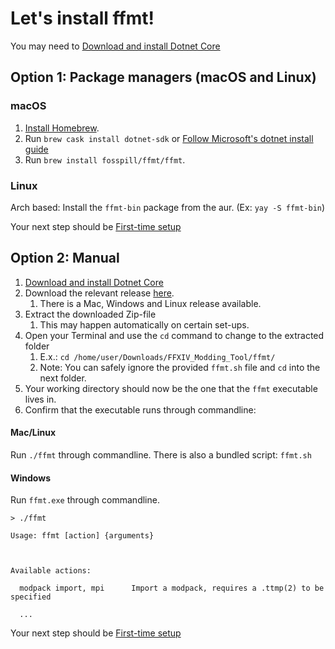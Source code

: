 # Let's install ffmt!

You may need to [Download and install Dotnet Core](https://dotnet.microsoft.com/download/dotnet-core)


## Option 1: Package managers (macOS and Linux)
### macOS
1.  [Install Homebrew](https://brew.sh).
2.  Run `brew cask install dotnet-sdk` or [Follow Microsoft's dotnet install guide](https://dotnet.microsoft.com/download/dotnet-core)
3.  Run `brew install fosspill/ffmt/ffmt`.

### Linux
Arch based: Install the `ffmt-bin` package from the aur. (Ex: `yay -S ffmt-bin`)


Your next step should be [First-time setup](userguide/quickstart/setup)


## Option 2: Manual

1. [Download and install Dotnet Core](https://dotnet.microsoft.com/download/dotnet-core)
2. Download the relevant release [here](https://github.com/fosspill/FFXIV_Modding_Tool/releases).
   1. There is a Mac, Windows and Linux release available.
3. Extract the downloaded Zip-file
   1. This may happen automatically on certain set-ups.
4. Open your Terminal and use the `cd` command to change to the extracted folder
   1. E.x.: `cd /home/user/Downloads/FFXIV_Modding_Tool/ffmt/`
   2. Note: You can safely ignore the provided `ffmt.sh` file and `cd` into the next folder.
5. Your working directory should now be the one that the `ffmt` executable lives in.
6. Confirm that the executable runs through commandline: 

#### Mac/Linux

Run `./ffmt` through commandline.
There is also a bundled script: `ffmt.sh`

#### Windows

Run `ffmt.exe` through commandline.

```
> ./ffmt

Usage: ffmt [action] {arguments}



Available actions:

  modpack import, mpi      Import a modpack, requires a .ttmp(2) to be specified

  ...

```


Your next step should be [First-time setup](userguide/quickstart/setup)
